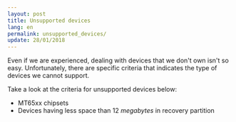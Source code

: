 ```yaml
---
layout: post
title: Unsupported devices
lang: en
permalink: unsupported_devices/
update: 28/01/2018
---
```



Even if we are experienced, dealing with devices that we don't own isn't so easy. Unfortunately, there are specific criteria that indicates the type of devices we cannot support.

Take a look at the criteria for unsupported devices below:

* MT65xx chipsets
* Devices having less space than 12 <em>megabytes</em> in recovery partition
